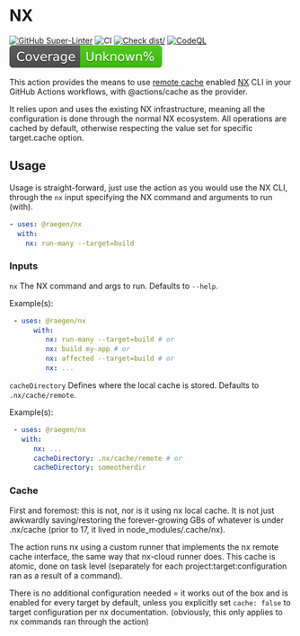 # NX

[![GitHub Super-Linter](https://github.com/actions/typescript-action/actions/workflows/linter.yml/badge.svg)](https://github.com/super-linter/super-linter)
![CI](https://github.com/actions/typescript-action/actions/workflows/ci.yml/badge.svg)
[![Check dist/](https://github.com/actions/typescript-action/actions/workflows/check-dist.yml/badge.svg)](https://github.com/actions/typescript-action/actions/workflows/check-dist.yml)
[![CodeQL](https://github.com/actions/typescript-action/actions/workflows/codeql-analysis.yml/badge.svg)](https://github.com/actions/typescript-action/actions/workflows/codeql-analysis.yml)
[![Coverage](./badges/coverage.svg)](./badges/coverage.svg)

This action provides the means to use [remote cache](https://nx.dev/ci/features/remote-cache) enabled [NX](https://nx.dev/) CLI in your GitHub Actions workflows, with @actions/cache as the provider.

It relies upon and uses the existing NX infrastructure, meaning all the configuration is done through the normal NX ecosystem.
All operations are cached by default, otherwise respecting the value set for specific target.cache option.

## Usage

Usage is straight-forward, just use the action as you would use the NX CLI, through the `nx` input specifying the NX command and arguments to run (with).

```yaml
- uses: @raegen/nx
  with:
    nx: run-many --target=build
```

### Inputs

`nx` The NX command and args to run. Defaults to `--help`.

Example(s):

```yaml
 - uses: @raegen/nx
      with:
         nx: run-many --target=build # or
         nx: build my-app # or
         nx: affected --target=build # or
         nx: ...
```

`cacheDirectory` Defines where the local cache is stored. Defaults to `.nx/cache/remote`.

Example(s):

```yaml
 - uses: @raegen/nx
   with:
      nx: ...
      cacheDirectory: .nx/cache/remote # or
      cacheDirectory: someotherdir
```

### Cache

First and foremost: this is not, nor is it using nx local cache. It is not just awkwardly saving/restoring the forever-growing GBs of whatever is under .nx/cache (prior to 17, it lived in node_modules/.cache/nx).

The action runs nx using a custom runner that implements the nx remote cache interface, the same way that nx-cloud runner does. This cache is atomic, done on task level (separately for each project:target:configuration ran as a result of a command).

There is no additional configuration needed = it works out of the box and is enabled for every target by default, unless you explicitly set `cache: false` to target configuration per nx documentation. (obviously, this only applies to nx commands ran through the action)

